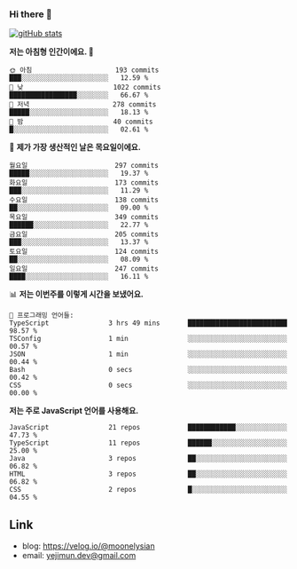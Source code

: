 ### Hi there 👋

<!--
**moonelysian/moonelysian** is a ✨ _special_ ✨ repository because its `README.md` (this file) appears on your GitHub profile.

Here are some ideas to get you started:

- 🔭 I’m currently working on ...
- 🌱 I’m currently learning ...
- 👯 I’m looking to collaborate on ...
- 🤔 I’m looking for help with ...
- 💬 Ask me about ...
- 📫 How to reach me: ...
- 😄 Pronouns: ...
- ⚡ Fun fact: ...
-->

<!-- [![wakatime stats](https://github-readme-stats.vercel.app/api/wakatime?username=moonelysian)](https://github.com/anuraghazra/github-readme-stats) -->

[![gitHub stats](https://github-readme-stats.vercel.app/api?username=moonelysian&show_icons=true)](https://github.com/anuraghazra/github-readme-stats)

<!--START_SECTION:waka-->
**저는 아침형 인간이에요. 🐤** 

```text
🌞 아침                     193 commits         ███░░░░░░░░░░░░░░░░░░░░░░   12.59 % 
🌆 낮　                     1022 commits        █████████████████░░░░░░░░   66.67 % 
🌃 저녁                     278 commits         █████░░░░░░░░░░░░░░░░░░░░   18.13 % 
🌙 밤　                     40 commits          █░░░░░░░░░░░░░░░░░░░░░░░░   02.61 % 
```
📅 **제가 가장 생산적인 날은 목요일이에요.** 

```text
월요일                      297 commits         █████░░░░░░░░░░░░░░░░░░░░   19.37 % 
화요일                      173 commits         ███░░░░░░░░░░░░░░░░░░░░░░   11.29 % 
수요일                      138 commits         ██░░░░░░░░░░░░░░░░░░░░░░░   09.00 % 
목요일                      349 commits         ██████░░░░░░░░░░░░░░░░░░░   22.77 % 
금요일                      205 commits         ███░░░░░░░░░░░░░░░░░░░░░░   13.37 % 
토요일                      124 commits         ██░░░░░░░░░░░░░░░░░░░░░░░   08.09 % 
일요일                      247 commits         ████░░░░░░░░░░░░░░░░░░░░░   16.11 % 
```


📊 **저는 이번주를 이렇게 시간을 보냈어요.** 

```text
💬 프로그래밍 언어들: 
TypeScript               3 hrs 49 mins       █████████████████████████   98.57 % 
TSConfig                 1 min               ░░░░░░░░░░░░░░░░░░░░░░░░░   00.57 % 
JSON                     1 min               ░░░░░░░░░░░░░░░░░░░░░░░░░   00.44 % 
Bash                     0 secs              ░░░░░░░░░░░░░░░░░░░░░░░░░   00.42 % 
CSS                      0 secs              ░░░░░░░░░░░░░░░░░░░░░░░░░   00.00 % 
```

**저는 주로 JavaScript 언어를 사용해요.** 

```text
JavaScript               21 repos            ████████████░░░░░░░░░░░░░   47.73 % 
TypeScript               11 repos            ██████░░░░░░░░░░░░░░░░░░░   25.00 % 
Java                     3 repos             ██░░░░░░░░░░░░░░░░░░░░░░░   06.82 % 
HTML                     3 repos             ██░░░░░░░░░░░░░░░░░░░░░░░   06.82 % 
CSS                      2 repos             █░░░░░░░░░░░░░░░░░░░░░░░░   04.55 % 
```




<!--END_SECTION:waka-->


## Link
- blog: https://velog.io/@moonelysian
- email: yejimun.dev@gmail.com
